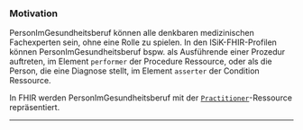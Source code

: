 ### Motivation

PersonImGesundheitsberuf können alle denkbaren medizinischen Fachexperten sein, ohne eine Rolle zu spielen. In den ISiK-FHIR-Profilen können PersonImGesundheitsberuf bspw. als Ausführende einer Prozedur auftreten, im Element `performer` der Procedure Ressource, oder als die Person, die eine Diagnose stellt, im Element `asserter` der Condition Ressource.

In FHIR werden PersonImGesundheitsberuf mit der [`Practitioner`](http://hl7.org/fhir/R4/practitioner.html)-Ressource repräsentiert.

---
